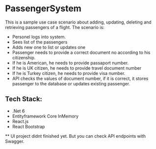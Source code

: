 # PassengerSystem

This is a sample use case scenario about adding, updating, deleting and retrieving passengers of a flight.
The scenario is:
- Personel logs into system.
- Sees list of the passengers
- Adds new one to list or updates one
- Passenger needs to provide a correct document no according to his citizenship.
- If he is American, he needs to provide passaport number.
- If he is UK citizen, he needs to provide travel document number
- If he is Turkey citizen, he needs to provide visa number.
- API checks the values of document number, if it is correct, it stores passenger to the database or updates existing passenger.

## Tech Stack:
- .Net 6
- Entityframework Core InMemory
- React.js
- React Bootstrap


** UI project didnt finished yet. But you can check API endpoints with Swagger.
